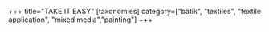 +++
title="TAKE IT EASY"
[taxonomies]
category=["batik", "textiles", "textile application", "mixed media","painting"]
+++